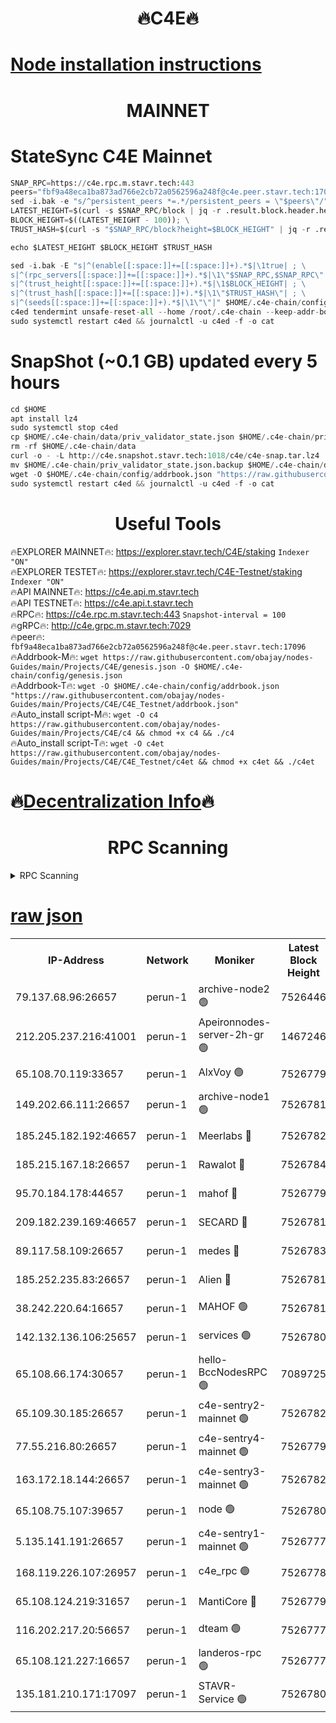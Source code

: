 <h1 align="center"> 🔥C4E🔥</h1>

[Node installation instructions](https://github.com/obajay/nodes-Guides/tree/main/Projects/C4E)
=

<h1 align="center"> MAINNET</h1>

# StateSync C4E Mainnet
```python
SNAP_RPC=https://c4e.rpc.m.stavr.tech:443
peers="fbf9a48eca1ba873ad766e2cb72a0562596a248f@c4e.peer.stavr.tech:17096"
sed -i.bak -e "s/^persistent_peers *=.*/persistent_peers = \"$peers\"/" $HOME/.c4e-chain/config/config.toml
LATEST_HEIGHT=$(curl -s $SNAP_RPC/block | jq -r .result.block.header.height); \
BLOCK_HEIGHT=$((LATEST_HEIGHT - 100)); \
TRUST_HASH=$(curl -s "$SNAP_RPC/block?height=$BLOCK_HEIGHT" | jq -r .result.block_id.hash)

echo $LATEST_HEIGHT $BLOCK_HEIGHT $TRUST_HASH

sed -i.bak -E "s|^(enable[[:space:]]+=[[:space:]]+).*$|\1true| ; \
s|^(rpc_servers[[:space:]]+=[[:space:]]+).*$|\1\"$SNAP_RPC,$SNAP_RPC\"| ; \
s|^(trust_height[[:space:]]+=[[:space:]]+).*$|\1$BLOCK_HEIGHT| ; \
s|^(trust_hash[[:space:]]+=[[:space:]]+).*$|\1\"$TRUST_HASH\"| ; \
s|^(seeds[[:space:]]+=[[:space:]]+).*$|\1\"\"|" $HOME/.c4e-chain/config/config.toml
c4ed tendermint unsafe-reset-all --home /root/.c4e-chain --keep-addr-book
sudo systemctl restart c4ed && journalctl -u c4ed -f -o cat
```
# SnapShot (~0.1 GB) updated every 5 hours
```python
cd $HOME
apt install lz4
sudo systemctl stop c4ed
cp $HOME/.c4e-chain/data/priv_validator_state.json $HOME/.c4e-chain/priv_validator_state.json.backup
rm -rf $HOME/.c4e-chain/data
curl -o - -L http://c4e.snapshot.stavr.tech:1018/c4e/c4e-snap.tar.lz4 | lz4 -c -d - | tar -x -C $HOME/.c4e-chain --strip-components 2
mv $HOME/.c4e-chain/priv_validator_state.json.backup $HOME/.c4e-chain/data/priv_validator_state.json
wget -O $HOME/.c4e-chain/config/addrbook.json "https://raw.githubusercontent.com/obajay/nodes-Guides/main/Projects/C4E/addrbook.json"
sudo systemctl restart c4ed && journalctl -u c4ed -f -o cat
```
 <h1 align="center"> Useful Tools</h1>

🔥EXPLORER MAINNET🔥:  https://explorer.stavr.tech/C4E/staking            `Indexer "ON"` \
🔥EXPLORER TESTET🔥:   https://explorer.stavr.tech/C4E-Testnet/staking     `Indexer "ON"` \
🔥API MAINNET🔥:       https://c4e.api.m.stavr.tech \
🔥API TESTNET🔥:       https://c4e.api.t.stavr.tech \
🔥RPC🔥:               https://c4e.rpc.m.stavr.tech:443                  `Snapshot-interval = 100` \
🔥gRPC🔥:              http://c4e.grpc.m.stavr.tech:7029 \
🔥peer🔥:              `fbf9a48eca1ba873ad766e2cb72a0562596a248f@c4e.peer.stavr.tech:17096` \
🔥Addrbook-M🔥:    ```wget https://raw.githubusercontent.com/obajay/nodes-Guides/main/Projects/C4E/genesis.json -O $HOME/.c4e-chain/config/genesis.json``` \
🔥Addrbook-T🔥:    ```wget -O $HOME/.c4e-chain/config/addrbook.json "https://raw.githubusercontent.com/obajay/nodes-Guides/main/Projects/C4E/C4E_Testnet/addrbook.json"``` \
🔥Auto_install script-M🔥: ```wget -O c4 https://raw.githubusercontent.com/obajay/nodes-Guides/main/Projects/C4E/c4 && chmod +x c4 && ./c4``` \
🔥Auto_install script-T🔥: ```wget -O c4et https://raw.githubusercontent.com/obajay/nodes-Guides/main/Projects/C4E/C4E_Testnet/c4et && chmod +x c4et && ./c4et```

🔥[Decentralization Info](https://github.com/obajay/StateSync-snapshots/tree/main/Projects/C4E/Decentralization)🔥
=

<h1 align="center"> RPC Scanning</h1>

<details>
<summary>RPC Scanning</summary>

<h2 align="center"> We scan nodes in real time every 4 hours. And we provide the final result of RPC endpoints.
We cannot influence the operation of these nodes in any way. </h2>


```python
If Voting Power is higher than 0 --> then the Node is a validator of the network and may be subject to attack and be a potential threat to the chain.
```
```python
We marked such validators with a red symbol
```

</details>

[raw json](https://rpc-check.c4e.stavr.tech/c4e/rpc-c4e-result.json)
=



<table><tr><th>IP-Address</th><th>Network</th><th>Moniker</th><th>Latest Block Height</th><th>Earliest Block Height</th><th>Catching Up</th><th>Tx Index</th><th>Voting Power</th><th>Scan Time</th></tr><tr><td>79.137.68.96:26657</td><td>perun-1</td><td>archive-node2 🟢</td><td>7526446</td><td>1</td><td>False</td><td>on</td><td>0</td><td>2024-03-10T12:44:37.274541832UTC</td></tr><tr><td>212.205.237.216:41001</td><td>perun-1</td><td>Apeironnodes-server-2h-gr 🟢</td><td>1467246</td><td>1</td><td>False</td><td>on</td><td>0</td><td>2024-03-10T12:44:39.826994883UTC</td></tr><tr><td>65.108.70.119:33657</td><td>perun-1</td><td>AlxVoy 🟢</td><td>7526779</td><td>1</td><td>False</td><td>on</td><td>0</td><td>2024-03-10T12:44:51.530169312UTC</td></tr><tr><td>149.202.66.111:26657</td><td>perun-1</td><td>archive-node1 🟢</td><td>7526781</td><td>1</td><td>False</td><td>on</td><td>0</td><td>2024-03-10T12:45:06.095850272UTC</td></tr><tr><td>185.245.182.192:46657</td><td>perun-1</td><td>Meerlabs 🔴</td><td>7526782</td><td>1051501</td><td>False</td><td>on</td><td>344615</td><td>2024-03-10T12:45:11.115435644UTC</td></tr><tr><td>185.215.167.18:26657</td><td>perun-1</td><td>Rawalot 🔴</td><td>7526784</td><td>1090501</td><td>False</td><td>on</td><td>450091</td><td>2024-03-10T12:45:22.126137187UTC</td></tr><tr><td>95.70.184.178:44657</td><td>perun-1</td><td>mahof 🔴</td><td>7526779</td><td>2342001</td><td>False</td><td>off</td><td>1356400</td><td>2024-03-10T12:44:50.904713403UTC</td></tr><tr><td>209.182.239.169:46657</td><td>perun-1</td><td>SECARD 🔴</td><td>7526781</td><td>2616101</td><td>False</td><td>off</td><td>749308</td><td>2024-03-10T12:45:03.451394111UTC</td></tr><tr><td>89.117.58.109:26657</td><td>perun-1</td><td>medes 🔴</td><td>7526783</td><td>2826001</td><td>False</td><td>off</td><td>891025</td><td>2024-03-10T12:45:17.785431338UTC</td></tr><tr><td>185.252.235.83:26657</td><td>perun-1</td><td>Alien 🔴</td><td>7526781</td><td>6502501</td><td>False</td><td>on</td><td>648215</td><td>2024-03-10T12:45:06.403343034UTC</td></tr><tr><td>38.242.220.64:16657</td><td>perun-1</td><td>MAHOF 🟢</td><td>7526781</td><td>6885501</td><td>False</td><td>on</td><td>0</td><td>2024-03-10T12:45:03.740472834UTC</td></tr><tr><td>142.132.136.106:25657</td><td>perun-1</td><td>services 🟢</td><td>7526780</td><td>7012001</td><td>False</td><td>on</td><td>0</td><td>2024-03-10T12:44:54.093785526UTC</td></tr><tr><td>65.108.66.174:30657</td><td>perun-1</td><td>hello-BccNodesRPC 🟢</td><td>7089725</td><td>7089601</td><td>False</td><td>on</td><td>0</td><td>2024-03-10T12:44:51.838628663UTC</td></tr><tr><td>65.109.30.185:26657</td><td>perun-1</td><td>c4e-sentry2-mainnet 🟢</td><td>7526782</td><td>7284001</td><td>False</td><td>on</td><td>0</td><td>2024-03-10T12:45:10.817310992UTC</td></tr><tr><td>77.55.216.80:26657</td><td>perun-1</td><td>c4e-sentry4-mainnet 🟢</td><td>7526779</td><td>7297001</td><td>False</td><td>on</td><td>0</td><td>2024-03-10T12:44:51.234060116UTC</td></tr><tr><td>163.172.18.144:26657</td><td>perun-1</td><td>c4e-sentry3-mainnet 🟢</td><td>7526782</td><td>7297001</td><td>False</td><td>on</td><td>0</td><td>2024-03-10T12:45:11.378102307UTC</td></tr><tr><td>65.108.75.107:39657</td><td>perun-1</td><td>node 🟢</td><td>7526780</td><td>7300001</td><td>False</td><td>on</td><td>0</td><td>2024-03-10T12:44:54.419170594UTC</td></tr><tr><td>5.135.141.191:26657</td><td>perun-1</td><td>c4e-sentry1-mainnet 🟢</td><td>7526777</td><td>7300501</td><td>False</td><td>on</td><td>0</td><td>2024-03-10T12:44:36.430947959UTC</td></tr><tr><td>168.119.226.107:26957</td><td>perun-1</td><td>c4e_rpc 🟢</td><td>7526778</td><td>7426778</td><td>False</td><td>on</td><td>0</td><td>2024-03-10T12:44:44.125659161UTC</td></tr><tr><td>65.108.124.219:31657</td><td>perun-1</td><td>MantiCore 🔴</td><td>7526779</td><td>7426779</td><td>False</td><td>off</td><td>729822</td><td>2024-03-10T12:44:50.530678736UTC</td></tr><tr><td>116.202.217.20:56657</td><td>perun-1</td><td>dteam 🟢</td><td>7526777</td><td>7511001</td><td>False</td><td>on</td><td>0</td><td>2024-03-10T12:44:36.961013996UTC</td></tr><tr><td>65.108.121.227:16657</td><td>perun-1</td><td>landeros-rpc 🟢</td><td>7526777</td><td>7520401</td><td>False</td><td>on</td><td>0</td><td>2024-03-10T12:44:36.747486994UTC</td></tr><tr><td>135.181.210.171:17097</td><td>perun-1</td><td>STAVR-Service 🟢</td><td>7526780</td><td>7526001</td><td>False</td><td>on</td><td>0</td><td>2024-03-10T12:44:54.710975103UTC</td></tr></table>
